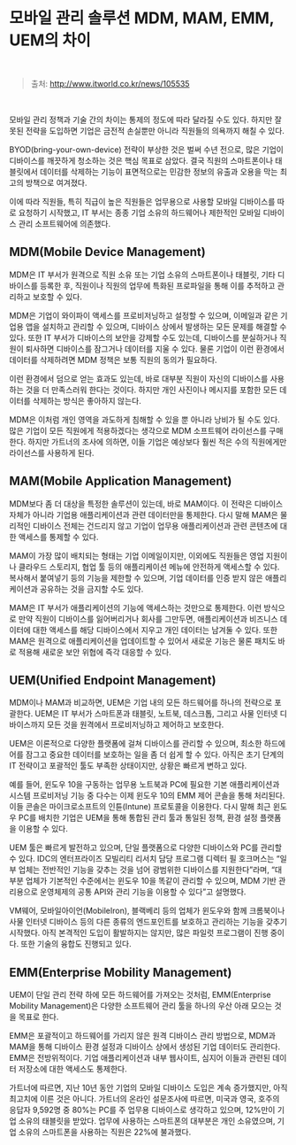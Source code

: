 # 모바일 관리 솔루션 MDM, MAM, EMM, UEM의 차이

<br/>

> 출처: http://www.itworld.co.kr/news/105535

<br/>

모바일 관리 정책과 기술 간의 차이는 통제의 정도에 따라 달라질 수도 있다.
하지만 잘못된 전략을 도입하면 기업은 금전적 손실뿐만 아니라 직원들의 의욕까지 해칠 수 있다.

BYOD(bring-your-own-device) 전략이 부상한 것은 벌써 수년 전으로, 많은 기업이 디바이스를 깨끗하게 청소하는 것은 핵심 목표로 삼았다.
결국 직원의 스마트폰이나 태블릿에서 데이터를 삭제하는 기능이 표면적으로는 민감한 정보의 유출과 오용을 막는 최고의 방책으로 여겨졌다.

이에 따라 직원들, 특히 직급이 높은 직원들은 업무용으로 사용할 모바일 디바이스를 따로 요청하기 시작했고, IT 부서는 종종 기업 소유의 하드웨어나 제한적인 모바일 디바이스 관리 소프트웨어에 의존했다.

## MDM(Mobile Device Management)

MDM은 IT 부서가 원격으로 직원 소유 또는 기업 소유의 스마트폰이나 태블릿, 기타 디바이스를 등록한 후, 직원이나 직원의 업무에 특화된 프로파일을 통해 이를 추적하고 관리하고 보호할 수 있다.

MDM은 기업이 와이파이 액세스를 프로비저닝하고 설정할 수 있으며, 이메일과 같은 기업용 앱을 설치하고 관리할 수 있으며, 디바이스 상에서 발생하는 모든 문제를 해결할 수 있다.
또한 IT 부서가 디바이스의 보안을 강제할 수도 있는데, 디바이스를 분실하거나 직원이 퇴사하면 디바이스를 잠그거나 데이터를 지울 수 있다.
물론 기업이 이런 환경에서 데이터를 삭제하려면 MDM 정책은 보통 직원의 동의가 필요하다.

이런 환경에서 덤으로 얻는 효과도 있는데, 바로 대부분 직원이 자신의 디바이스를 사용하는 것을 더 만족스러워 한다는 것이다.
하지만 개인 사진이나 메시지를 포함한 모든 데이터를 삭제하는 방식은 좋아하지 않는다.

MDM은 이처럼 개인 영역을 과도하게 침해할 수 있을 뿐 아니라 낭비가 될 수도 있다.
많은 기업이 모든 직원에게 적용하겠다는 생각으로 MDM 소프트웨어 라이선스를 구매한다.
하지만 가트너의 조사에 의하면, 이들 기업은 예상보다 훨씬 적은 수의 직원에게만 라이선스를 사용하게 된다.

## MAM(Mobile Application Management)

MDM보다 좀 더 대상을 특정한 솔루션이 있는데, 바로 MAM이다.
이 전략은 디바이스 자체가 아니라 기업용 애플리케이션과 관련 데이터만을 통제한다.
다시 말해 MAM은 물리적인 디바이스 전체는 건드리지 않고 기업이 업무용 애플리케이션과 관련 콘텐츠에 대한 액세스를 통제할 수 있다.

MAM이 가장 많이 배치되는 형태는 기업 이메일이지만, 이외에도 직원들은 영업 지원이나 클라우드 스토리지, 협업 툴 등의 애플리케이션 메뉴에 안전하게 액세스할 수 있다.
복사해서 붙여넣기 등의 기능을 제한할 수 있으며, 기업 데이터를 인증 받지 않은 애플리케이션과 공유하는 것을 금지할 수도 있다.

MAM은 IT 부서가 애플리케이션의 기능에 액세스하는 것만으로 통제한다.
이런 방식으로 만약 직원이 디바이스를 잃어버리거나 회사를 그만두면, 애플리케이션과 비즈니스 데이터에 대한 액세스를 해당 디바이스에서 지우고 개인 데이터는 남겨둘 수 있다.
또한 MAM은 원격으로 애플리케이션을 업데이트할 수 있어서 새로운 기능은 물론 패치도 바로 적용해 새로운 보안 위협에 즉각 대응할 수 있다.

## UEM(Unified Endpoint Management)

MDM이나 MAM과 비교하면, UEM은 기업 내의 모든 하드웨어를 하나의 전략으로 포괄한다.
UEM은 IT 부서가 스마트폰과 태블릿, 노트북, 데스크톱, 그리고 사물 인터넷 디바이스까지 모든 것을 원격에서 프로비저닝하고 제어하고 보호한다.

UEM은 이론적으로 다양한 플랫폼에 걸쳐 디바이스를 관리할 수 있으며, 최소한 하드에어를 잠그고 중요한 데이터를 보호하는 일을 좀 더 쉽게 할 수 있다.
아직은 초기 단계의 IT 전략이고 포괄적인 툴도 부족한 상태이지만, 상황은 빠르게 변하고 있다.

예를 들어, 윈도우 10을 구동하는 업무용 노트북과 PC에 필요한 기본 애플리케이션과 시스템 프로비저닝 기능 중 다수는 이제 윈도우 10의 EMM 제어 콘솔을 통해 처리된다.
이들 콘솔은 마이크로소프트의 인튠(Intune) 프로토콜을 이용한다.
다시 말해 최근 윈도우 PC를 배치한 기업은 UEM을 통해 통합된 관리 툴과 통일된 정책, 환경 설정 플랫폼을 이용할 수 있다.

UEM 툴은 빠르게 발전하고 있으며, 단일 플랫폼으로 다양한 디바이스와 PC를 관리할 수 있다.
IDC의 엔터프라이즈 모빌리티 리서치 담당 프로그램 디렉터 필 호크머스는 “일부 업체는 전반적인 기능을 갖추는 것을 넘어 광범위한 디바이스를 지원한다”라며, “대부분 업체가 기본적인 수준에서는 윈도우 10을 똑같이 관리할 수 있으며, MDM 기반 관리용으로 운영체제의 공통 API와 관리 기능을 이용할 수 있다”고 설명했다.

VM웨어, 모바일아이언(MobileIron), 블랙베리 등의 업체가 윈도우와 함께 크롬북이나 사물 인터넷 디바이스 등의 다른 종류의 엔드포인트를 보호하고 관리하는 기능을 갖추기 시작했다.
아직 본격적인 도입이 활발하지는 않지만, 많은 파일럿 프로그램이 진행 중이다. 또한 기술의 융합도 진행되고 있다.

## EMM(Enterprise Mobility Management)

UEM이 단일 관리 전략 하에 모든 하드웨어를 가져오는 것처럼, EMM(Enterprise Mobility Management)은 다양한 소프트웨어 관리 툴을 하나의 우산 아래 모으는 것을 목표로 한다.

EMM은 포괄적이고 하드웨어를 가리지 않은 원격 디바이스 관리 방법으로, MDM과 MAM을 통해 디바이스 환경 설정과 디바이스 상에서 생성된 기업 데이터도 관리한다.
EMM은 전방위적이다. 기업 애플리케이션과 내부 웹사이트, 심지어 이들과 관련된 데이터 저장소에 대한 액세스도 통제한다.

가트너에 따르면, 지난 10년 동안 기업의 모바일 디바이스 도입은 계속 증가했지만, 아직 최고치에 이른 것은 아니다.
가트너의 온라인 설문조사에 따르면, 미국과 영국, 호주의 응답자 9,592명 중 80%는 PC를 주 업무용 디바이스로 생각하고 있으며, 12%만이 기업 소유의 태블릿을 받았다.
업무에 사용하는 스마트폰의 대부분은 개인 소유였으며, 기업 소유의 스마트폰을 사용하는 직원은 22%에 불과했다.
